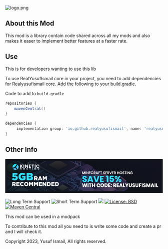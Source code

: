 ![logo.png](src%2Fmain%2Fresources%2Flogo.png)

## About this Mod

This mod is a library contain code shared across all my mods and also makes it easer to implement better features at a faster rate.

## Use

This is for developers wanting to use this lib

To use RealYusufIsmail core in your project, you need to add dependencies for Realyusufismail core. Add the following to your build.gradle.

Code to add to `build.gradle`

```gradle
repositories {
    mavenCentral()
}
```

```gradle
dependencies {
     implementation group: 'io.github.realyusufismail', name: 'realyusufismailcore-neo', version: '1.20.1-1.0.2'
}
```

## Other Info
[![alt text](hosting.png)](https://www.kinetichosting.net)

![Long Term Support](https://img.shields.io/badge/Long_Term_Support-1.20.2-green)
![Short Term Support](https://img.shields.io/badge/Long_Term_Support-1.20.1-green)
[![](http://cf.way2muchnoise.eu/versions/497372.svg)](https://www.curseforge.com/minecraft/mc-mods/realyusufismail-core)
[![License: BSD](https://img.shields.io/badge/License-BSD-blue.svg)](https://opensource.org/license/bsd-3-clause/)
[![Maven Central](https://maven-badges.herokuapp.com/maven-central/io.github.realyusufismail/realyusufismailcore/badge.svg)](https://maven-badges.herokuapp.com/maven-central/io.github.realyusufismail.realyusufismailcore/realyusufismailcore)

This mod can be used in a modpack

To contribute to this mod all you need to is write some code and create a pr and I will check it.

Copyright 2023, Yusuf Ismail, All rights reserved.